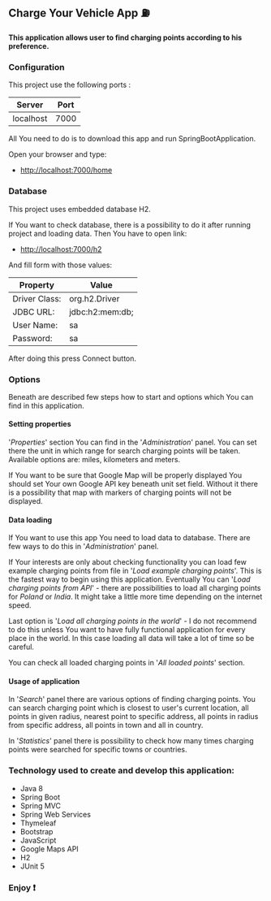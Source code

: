 ## Charge Your Vehicle App :fuelpump:

#### This application allows user to find charging points according to his preference.

### Configuration 

This project use the following ports : 

| Server     | Port |
|------------|------|
| localhost  | 7000 |

All You need to do is to download this app and run SpringBootApplication.

Open your browser and type:

* [http://localhost:7000/home](http://localhost:7000/home)

### Database

This project uses embedded database H2. 

If You want to check database, there is a possibility to do it after running project and loading data.
Then You have to open link:

* [http://localhost:7000/h2](http://localhost:7000/h2)

And fill form with those values:

|   Property   | Value |
|------------|------|
| Driver Class:     | org.h2.Driver |
| JDBC URL:  | jdbc:h2:mem:db; |
| User Name:  | sa |
| Password:   | sa |

After doing this press Connect button.

### Options
Beneath are described few steps how to start and options which You can find in this application.

#### Setting properties
'*Properties*' section You can find in the '*Administration*' panel. You can set there the unit in which range for search charging points will be taken. Available options are: miles, kilometers and meters. 

If You want to be sure that Google Map will be properly displayed You should set Your own Google API key beneath unit set field. Without it there is a possibility that map with markers of charging points will not be displayed. 

#### Data loading
If You want to use this app You need to load data to database. There are few ways to do this in '*Administration*' panel. 

If Your interests are only about checking functionality you can load few example charging points from file in '*Load example charging points*'. This is the fastest way to begin using this application. 
Eventually You can '*Load charging points from API*' - there are possibilities to load all charging points for *Poland* or *India*. It might take a little more time depending on the internet speed. 

Last option is '*Load all charging points in the world*' - I do not recommend to do this unless You want to have fully functional application for every place in the world. In this case loading all data will take a lot of time so be careful. 

You can check all loaded charging points in '*All loaded points*' section. 

#### Usage of application
In '*Search*' panel there are various options of finding charging points. You can search charging point which is closest to user's current location, all points in given radius, nearest point to specific address, all points in radius from specific address, all points in town and all in country. 

In '*Statistics*' panel there is possibility to check how many times charging points were searched for specific towns or countries.

### Technology used to create and develop this application: 
- Java 8
- Spring Boot
- Spring MVC
- Spring Web Services
- Thymeleaf
- Bootstrap
- JavaScript
- Google Maps API
- H2
- JUnit 5

### Enjoy :heavy_exclamation_mark: